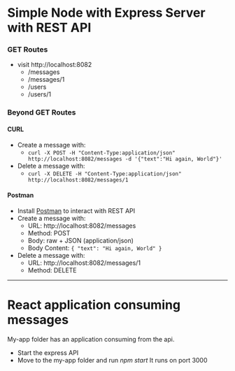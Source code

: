 # Simple Node with Express Server with REST API

### GET Routes

- visit http://localhost:8082
  - /messages
  - /messages/1
  - /users
  - /users/1

### Beyond GET Routes

#### CURL

- Create a message with:
  - `curl -X POST -H "Content-Type:application/json" http://localhost:8082/messages -d '{"text":"Hi again, World"}'`
- Delete a message with:
  - `curl -X DELETE -H "Content-Type:application/json" http://localhost:8082/messages/1`

#### Postman

- Install [Postman](https://www.getpostman.com/apps) to interact with REST API
- Create a message with:
  - URL: http://localhost:8082/messages
  - Method: POST
  - Body: raw + JSON (application/json)
  - Body Content: `{ "text": "Hi again, World" }`
- Delete a message with:
  - URL: http://localhost:8082/messages/1
  - Method: DELETE

---
# React application consuming messages

My-app folder has an application consuming from the api.

- Start the express API
- Move to the my-app folder and run _npm start_ It runs on port 3000

